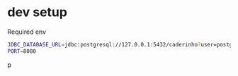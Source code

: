 # dev setup

Required env

````bash 
JDBC_DATABASE_URL=jdbc:postgresql://127.0.0.1:5432/caderinho?user=postgres&password=postgres
PORT=8080
````
p